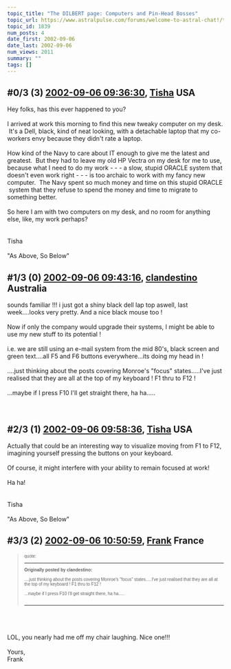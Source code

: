 ```yaml
---
topic_title: "The DILBERT page: Computers and Pin-Head Bosses"
topic_url: https://www.astralpulse.com/forums/welcome-to-astral-chat!/the-dilbert-page-computers-and-pin-head-bosses
topic_id: 1839
num_posts: 4
date_first: 2002-09-06
date_last: 2002-09-06
num_views: 2011
summary: ""
tags: []
---
```


## \#0/3 (3) [2002-09-06 09:36:30](https://www.astralpulse.com/forums/index.php?msg=117574), [Tisha](https://www.astralpulse.com/forums/profile/?u=594) USA ##
<section>
Hey folks, has this ever happened to you?
<br>
<br>
I arrived at work this morning to find this new tweaky computer on my desk.  It's a Dell, black, kind of neat looking, with a detachable laptop that my co-workers envy because they didn't rate a laptop.
<br>
<br>
How kind of the Navy to care about IT enough to give me the latest and greatest.  But they had to leave my old HP Vectra on my desk for me to use, because what I need to do my work - - - a slow, stupid ORACLE system that doesn't even work right - - - is too archaic to work with my fancy new computer.  The Navy spent so much money and time on this stupid ORACLE  system that they refuse to spend the money and time to migrate to something better.
<br>
<br>
So here I am with two computers on my desk, and no room for anything else, like, my work perhaps?
<br>
<br>
<br>
Tisha
<br>
<br>
"As Above, So Below"
</section>

## \#1/3 (0) [2002-09-06 09:43:16](https://www.astralpulse.com/forums/index.php?msg=11927), [clandestino](https://www.astralpulse.com/forums/profile/?u=691) Australia ##
<section>
sounds familiar !!! i just got a shiny black dell lap top aswell, last week....looks very pretty. And a nice black mouse too !
<br>
<br>
Now if only the company would upgrade their systems, I might be able to use my new stuff to its potential !
<br>
<br>
i.e. we are still using an e-mail system from the mid 80's, black screen and green text....all F5 and F6 buttons everywhere...its doing my head in !
<br>
<br>
....just thinking about the posts covering Monroe's "focus" states.....I've just realised that they are all at the top of my keyboard ! F1 thru to F12 !
<br>
<br>
...maybe if I press F10 I'll get straight there, ha ha.....
<br>
<br>
<br>
</section>

## \#2/3 (1) [2002-09-06 09:58:36](https://www.astralpulse.com/forums/index.php?msg=11930), [Tisha](https://www.astralpulse.com/forums/profile/?u=594) USA ##
<section>
Actually that could be an interesting way to visualize moving from F1 to F12, imagining yourself pressing the buttons on your keyboard.
<br>
<br>
Of course, it might interfere with your ability to remain focused at work!
<br>
<br>
Ha ha!
<br>
<br>
<br>
Tisha
<br>
<br>
"As Above, So Below"
</section>

## \#3/3 (2) [2002-09-06 10:50:59](https://www.astralpulse.com/forums/index.php?msg=11938), [Frank](https://www.astralpulse.com/forums/profile/?u=359) France ##
<section>
<blockquote id="quote">
 <font face='"Arial"' id="quote" size="1">
  quote:
  <hr height="1" id="quote" noshade=""/>
  <b>
   Originally posted by clandestino:
  </b>
  <br>
  <br>
  ....just thinking about the posts covering Monroe's "focus" states.....I've just realised that they are all at the top of my keyboard ! F1 thru to F12 !
  <br>
  <br>
  ...maybe if I press F10 I'll get straight there, ha ha.....
  <br>
  <br>
  <hr height="1" id="quote" noshade=""/>
 </font>
</blockquote>
<br>
<br>
<br>
LOL, you nearly had me off my chair laughing. Nice one!!!
<br>
<br>
Yours,
<br>
Frank
<br>
<br>
<br>
<br>
</section>
